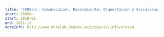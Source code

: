 ```yaml
---
title: 'CROSen!: Comunicación, Razonamiento, Orquestación y Socialización para la creación de Ecosistemas de Objetos Inteligentes'
short: CROSen
start: 2010-01
end: 2011-12
moreInfo: http://www.morelab.deusto.es/projects/info/crosen
---
```


